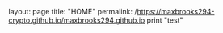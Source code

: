 layout: page
title: "HOME"
permalink: /https://maxbrooks294-crypto.github.io/maxbrooks294.github.io
print "test"
